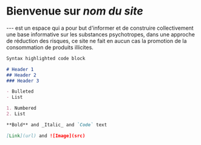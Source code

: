# Bienvenue sur _nom du site_

--- est un espace qui a pour but d'informer et de construire collectivement une base informative sur les substances psychotropes, dans une approche de réduction des risques, ce site ne fait en aucun cas la promotion de la consommation de produits illicites.








```markdown
Syntax highlighted code block

# Header 1
## Header 2
### Header 3

- Bulleted
- List

1. Numbered
2. List

**Bold** and _Italic_ and `Code` text

[Link](url) and ![Image](src)
```

